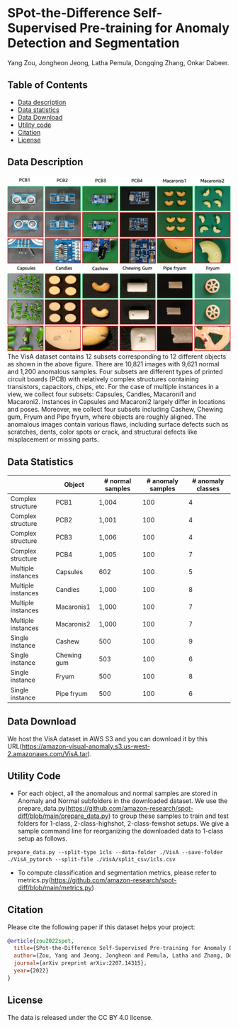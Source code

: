 # SPot-the-Difference Self-Supervised Pre-training for Anomaly Detection and Segmentation

Yang Zou, Jongheon Jeong, Latha Pemula, Dongqing Zhang, Onkar Dabeer.

## Table of Contents
* [Data description](#data-description)
* [Data statistics](#data-statistics)
* [Data Download](#data-download)
* [Utility code](#utility-code)
* [Citation](#citation)
* [License](#license)

## Data Description
![](figures/VisA_samples.png)
The VisA dataset contains 12 subsets corresponding to 12 different objects as shown in the above figure. There are 10,821 images with 9,621 normal and 1,200 anomalous samples. Four subsets are different types of printed circuit boards (PCB) with relatively complex structures containing transistors, capacitors, chips, etc. For the case of multiple instances in a view, we collect four subsets: Capsules, Candles, Macaroni1 and Macaroni2. Instances in Capsules and Macaroni2 largely differ in locations and poses. Moreover, we collect four subsets including Cashew, Chewing gum, Fryum and Pipe fryum, where objects are roughly aligned. The anomalous images contain various flaws, including surface defects such as scratches, dents, color spots or crack, and structural defects like misplacement or missing parts. 

## Data Statistics
|   | Object | # normal samples | # anomaly samples  | # anomaly classes |
|---|--------------|----------------|----------|-----------|
| Complex structure | PCB1 | 1,004 | 100 | 4 |
| Complex structure | PCB2 | 1,001 | 100 | 4 |
| Complex structure | PCB3 | 1,006 | 100 | 4 |
| Complex structure| PCB4 | 1,005 | 100 | 7 |
| Multiple instances | Capsules | 602 | 100 | 5 |
| Multiple instances | Candles | 1,000 | 100 | 8 |
| Multiple instances | Macaronis1 | 1,000 | 100 | 7 |
| Multiple instances | Macaronis2 | 1,000 | 100 | 7 |
| Single instance | Cashew | 500 | 100 | 9 |
| Single instance | Chewing gum | 503 | 100 | 6 |
| Single instance | Fryum | 500 | 100 | 8 |
| Single instance | Pipe fryum | 500 | 100 | 6 |

## Data Download

We host the VisA dataset in AWS S3 and you can download it by this URL(https://amazon-visual-anomaly.s3.us-west-2.amazonaws.com/VisA.tar). 

## Utility Code
- For each object, all the anomalous and normal samples are stored in Anomaly and Normal subfolders in the downloaded dataset. We use the prepare_data.py(https://github.com/amazon-research/spot-diff/blob/main/prepare_data.py) to group these samples to train and test folders for 1-class, 2-class-highshot, 2-class-fewshot setups. We give a sample command line for reorganizing the downloaded data to 1-class setup as follows.
~~~~
prepare_data.py --split-type 1cls --data-folder ./VisA --save-folder ./VisA_pytorch --split-file ./VisA/split_csv/1cls.csv
~~~~

- To compute classification and segmentation metrics, please refer to metrics.py(https://github.com/amazon-research/spot-diff/blob/main/metrics.py)

## Citation
Please cite the following paper if this dataset helps your project:

```bibtex
@article{zou2022spot,
  title={SPot-the-Difference Self-Supervised Pre-training for Anomaly Detection and Segmentation},
  author={Zou, Yang and Jeong, Jongheon and Pemula, Latha and Zhang, Dongqing and Dabeer, Onkar},
  journal={arXiv preprint arXiv:2207.14315},
  year={2022}
}
```

## License
The data is released under the CC BY 4.0 license.